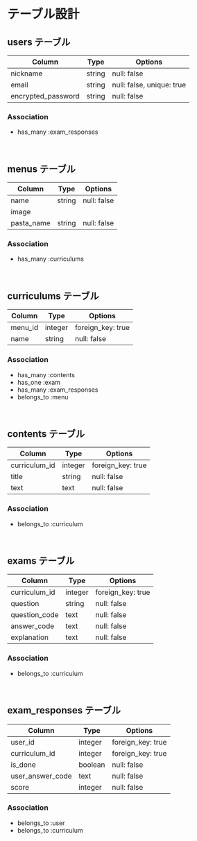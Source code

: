 # テーブル設計

## users テーブル
| Column             | Type   | Options                   |
| ------------------ | ------ | ------------------------- |
| nickname           | string | null: false               |
| email              | string | null: false, unique: true |
| encrypted_password | string | null: false               |

### Association
- has_many :exam_responses

<br>

## menus テーブル
| Column     | Type   | Options     |
| ---------- | ------ | ----------- |
| name       | string | null: false |
| image      |        |             |
| pasta_name | string | null: false |

### Association
- has_many :curriculums

<br>

## curriculums テーブル
| Column  | Type    | Options           |
| ------- | ------- | ----------------- |
| menu_id | integer | foreign_key: true | 
| name    | string  | null: false       |

### Association
- has_many   :contents
- has_one    :exam
- has_many   :exam_responses
- belongs_to :menu

<br>

## contents テーブル
| Column        | Type    | Options           |
| ------------- | ------- | ----------------- |
| curriculum_id | integer | foreign_key: true | 
| title         | string  | null: false       |
| text          | text    | null: false       |

### Association
- belongs_to :curriculum

<br>

## exams テーブル
| Column        | Type    | Options           |
| ------------- | ------- | ----------------- |
| curriculum_id | integer | foreign_key: true | 
| question      | string  | null: false       |
| question_code | text    | null: false       |
| answer_code   | text    | null: false       |
| explanation   | text    | null: false       |

### Association
- belongs_to :curriculum

<br>

## exam_responses テーブル
| Column           | Type    | Options           |
| ---------------- | ------- | ----------------- |
| user_id          | integer | foreign_key: true |
| curriculum_id    | integer | foreign_key: true |
| is_done          | boolean | null: false       |
| user_answer_code | text    | null: false       |
| score            | integer | null: false       |

### Association
- belongs_to :user
- belongs_to :curriculum
